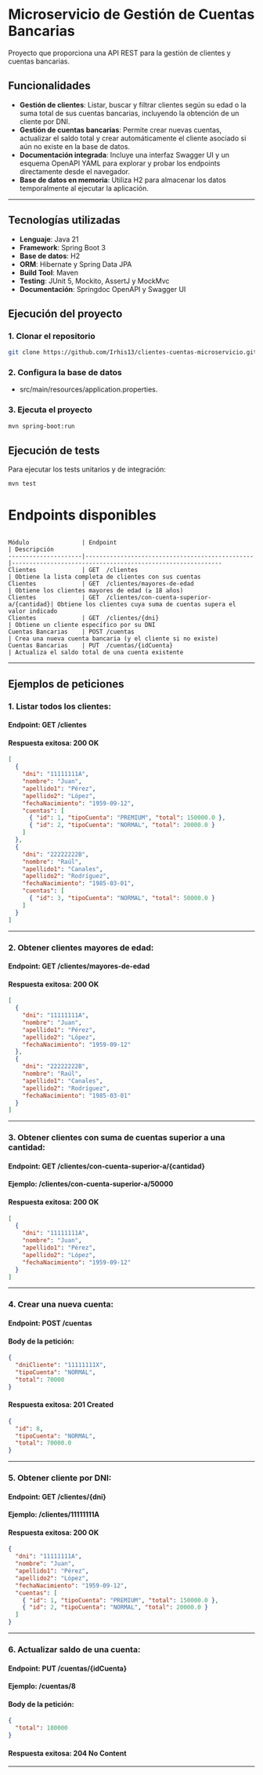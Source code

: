 # Microservicio de Gestión de Cuentas Bancarias 
Proyecto que proporciona una API REST para la gestión de clientes y cuentas bancarias.

## Funcionalidades

- **Gestión de clientes**: Listar, buscar y filtrar clientes según su edad o la suma total de sus cuentas bancarias, incluyendo la obtención de un cliente por DNI.
- **Gestión de cuentas bancarias**: Permite crear nuevas cuentas, actualizar el saldo total y crear automáticamente el cliente asociado si aún no existe en la base de datos.
- **Documentación integrada**: Incluye una interfaz Swagger UI y un esquema OpenAPI YAML para explorar y probar los endpoints directamente desde el navegador.
- **Base de datos en memoria**: Utiliza H2 para almacenar los datos temporalmente al ejecutar la aplicación.

---

## Tecnologías utilizadas

- **Lenguaje**: Java 21
- **Framework**: Spring Boot 3
- **Base de datos**: H2
- **ORM**: Hibernate y Spring Data JPA
- **Build Tool**: Maven
- **Testing**: JUnit 5, Mockito, AssertJ y MockMvc
- **Documentación**: Springdoc OpenAPI y Swagger UI

## Ejecución del proyecto

### 1. Clonar el repositorio

```bash
git clone https://github.com/Irhis13/clientes-cuentas-microservicio.git
```
### 2. Configura la base de datos
- src/main/resources/application.properties.

### 3. Ejecuta el proyecto

```bash
mvn spring-boot:run
```

## Ejecución de tests

Para ejecutar los tests unitarios y de integración:

```
mvn test
```

# Endpoints disponibles
```plaintext

Módulo               | Endpoint                                       | Descripción
---------------------|------------------------------------------------|------------------------------------------------------------
Clientes             | GET  /clientes                                 | Obtiene la lista completa de clientes con sus cuentas
Clientes             | GET  /clientes/mayores-de-edad                 | Obtiene los clientes mayores de edad (≥ 18 años)
Clientes             | GET  /clientes/con-cuenta-superior-a/{cantidad}| Obtiene los clientes cuya suma de cuentas supera el valor indicado
Clientes             | GET  /clientes/{dni}                           | Obtiene un cliente específico por su DNI
Cuentas Bancarias    | POST /cuentas                                  | Crea una nueva cuenta bancaria (y el cliente si no existe)
Cuentas Bancarias    | PUT  /cuentas/{idCuenta}                       | Actualiza el saldo total de una cuenta existente

```
---
## Ejemplos de peticiones
### 1. Listar todos los clientes:
#### Endpoint: GET /clientes
#### Respuesta exitosa: 200 OK
```json
[
  {
    "dni": "11111111A",
    "nombre": "Juan",
    "apellido1": "Pérez",
    "apellido2": "López",
    "fechaNacimiento": "1959-09-12",
    "cuentas": [
      { "id": 1, "tipoCuenta": "PREMIUM", "total": 150000.0 },
      { "id": 2, "tipoCuenta": "NORMAL", "total": 20000.0 }
    ]
  },
  {
    "dni": "22222222B",
    "nombre": "Raúl",
    "apellido1": "Canales",
    "apellido2": "Rodríguez",
    "fechaNacimiento": "1985-03-01",
    "cuentas": [
      { "id": 3, "tipoCuenta": "NORMAL", "total": 50000.0 }
    ]
  }
]
```
---
### 2. Obtener clientes mayores de edad:
#### Endpoint: GET /clientes/mayores-de-edad
#### Respuesta exitosa: 200 OK
```json
[
  {
    "dni": "11111111A",
    "nombre": "Juan",
    "apellido1": "Pérez",
    "apellido2": "López",
    "fechaNacimiento": "1959-09-12"
  },
  {
    "dni": "22222222B",
    "nombre": "Raúl",
    "apellido1": "Canales",
    "apellido2": "Rodríguez",
    "fechaNacimiento": "1985-03-01"
  }
]
```
---
### 3. Obtener clientes con suma de cuentas superior a una cantidad:
#### Endpoint: GET /clientes/con-cuenta-superior-a/{cantidad}
#### Ejemplo: /clientes/con-cuenta-superior-a/50000
#### Respuesta exitosa: 200 OK
```json
[
  {
    "dni": "11111111A",
    "nombre": "Juan",
    "apellido1": "Pérez",
    "apellido2": "López",
    "fechaNacimiento": "1959-09-12"
  }
]
```
---
### 4. Crear una nueva cuenta:
#### Endpoint: POST /cuentas
#### Body de la petición:
```json
{
  "dniCliente": "11111111X",
  "tipoCuenta": "NORMAL",
  "total": 70000
}
```
#### Respuesta exitosa: 201 Created
```json
{
  "id": 8,
  "tipoCuenta": "NORMAL",
  "total": 70000.0
}
```
---
### 5. Obtener cliente por DNI:
#### Endpoint: GET /clientes/{dni}
#### Ejemplo: /clientes/11111111A
#### Respuesta exitosa: 200 OK
```json
{
  "dni": "11111111A",
  "nombre": "Juan",
  "apellido1": "Pérez",
  "apellido2": "López",
  "fechaNacimiento": "1959-09-12",
  "cuentas": [
    { "id": 1, "tipoCuenta": "PREMIUM", "total": 150000.0 },
    { "id": 2, "tipoCuenta": "NORMAL", "total": 20000.0 }
  ]
}
```
---
### 6. Actualizar saldo de una cuenta:
#### Endpoint: PUT /cuentas/{idCuenta}
#### Ejemplo: /cuentas/8
#### Body de la petición:
```json
{
  "total": 180000
}
```
#### Respuesta exitosa: 204 No Content

---




